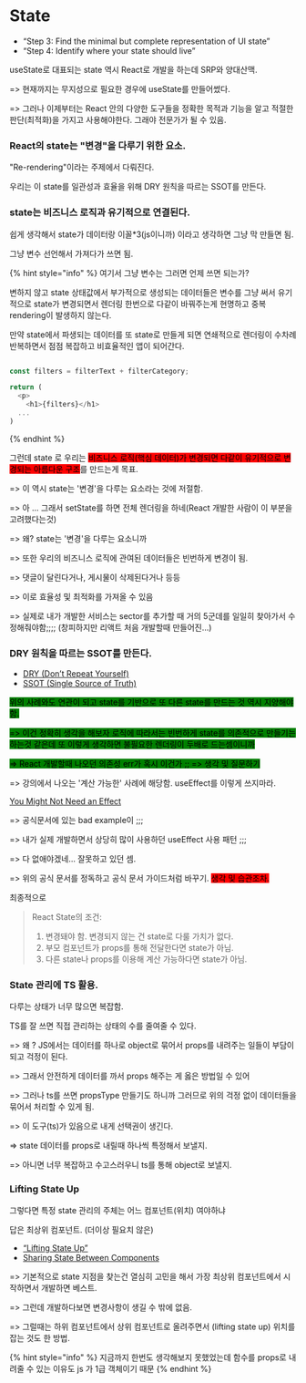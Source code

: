# State

* “Step 3: Find the minimal but complete representation of UI state”
* “Step 4: Identify where your state should live”

useState로 대표되는 state 역시 React로 개발을 하는데 SRP와 양대산맥.

\=> 현재까지는 무지성으로 필요한 경우에 useState를 만들어썼다.

\=> 그러나 이제부터는 React 안의 다양한 도구들을 정확한 목적과 기능을 알고 적절한 판단(최적화)을 가지고 사용해야한다. 그래야 전문가가 될 수 있음.



### React의 state는 "변경"을 다루기 위한 요소.

"Re-rendering"이라는 주제에서 다뤄진다.



우리는 이 state를 일관성과 효율을 위해 DRY 원칙을 따르는 SSOT를 만든다.



### state는 비즈니스 로직과 유기적으로 연결된다.

쉽게 생각해서 state가 데이터랑 이꼴\*3(js이니까)  이라고 생각하면 그냥 막 만들면 됨.

그냥 변수 선언해서 가져다가 쓰면 됨.

{% hint style="info" %}
여기서 그냥 변수는 그러면 언제 쓰면 되는가?

변하지 않고 state 상태값에서 부가적으로 생성되는 데이터들은 변수를 그냥 써서 유기적으로 state가 변경되면서 렌더링 한번으로 다같이 바꿔주는게 현명하고 중복 rendering이 발생하지 않는다.&#x20;



만약 state에서 파생되는 데이터를 또 state로 만들게 되면 연쇄적으로 렌더링이 수차례 반복하면서 점점 복잡하고 비효율적인 앱이 되어간다.

```javascript

const filters = filterText + filterCategory;

return (
  <p>
    <h1>{filters}</h1>
  ...
)
```
{% endhint %}



그런데 state 로 우리는 <mark style="background-color:red;">비즈니스 로직(핵심 데이터)가 변경되면 다같이 유기적으로 변경되는 아름다운 구조</mark>를 만드는게 목표.&#x20;

\=> 이 역시 state는 '변경'을 다루는 요소라는 것에 저절함.

\=> 아 ... 그래서 setState를 하면 전체  렌더링을 하네(React 개발한 사람이 이 부분을 고려했다는것)

\=> 왜? state는 '변경'을 다루는 요소니까



\=> 또한 우리의 비즈니스 로직에 관여된 데이터들은 빈번하게 변경이 됨.

\=> 댓글이 달린다거나, 게시물이 삭제된다거나 등등

\=> 이로 효율성 및 최적화를 가져올 수 있음&#x20;

\=> 실제로 내가 개발한 서비스는 sector를 추가할 때 거의 5군데를 일일히 찾아가서 수정해줘야함;;;; (창피하지만 리액트 처음 개발할때 만들어진...)



### DRY 원칙을 따르는 SSOT를 만든다.

* [DRY (Don’t Repeat Yourself)](https://ko.wikipedia.org/wiki/%EC%A4%91%EB%B3%B5%EB%B0%B0%EC%A0%9C)
* [SSOT (Single Source of Truth)](https://ko.wikipedia.org/wiki/%EB%8B%A8%EC%9D%BC\_%EC%A7%84%EC%8B%A4\_%EA%B3%B5%EA%B8%89%EC%9B%90)

<mark style="background-color:green;">위의 사례와도 연관이 되고 state를 기반으로 또 다른 state를 만드는 것 역시 지양해야함.</mark>

<mark style="background-color:green;">=> 이건 정확히 생각을 해보자 로직에 따라서는 빈번하게 state를 의존적으로 만들기는 하는것 같은데 또 이렇게 생각하면 불필요한 렌더링이 두배로 드는셈이니까</mark>&#x20;

<mark style="background-color:green;">=> React 개발할때 나오던 의존성 err가 혹시 이건가 ;; => 생각 및 질문하기</mark>

\=> 강의에서 나오는 '계산 가능한' 사례에 해당함. useEffect를 이렇게 쓰지마라.

[You Might Not Need an Effect](https://beta.reactjs.org/learn/you-might-not-need-an-effect)

\=>  공식문서에 있는 bad example이 ;;;

\=>  내가 실제 개발하면서 상당히 많이 사용하던 useEffect 사용 패턴 ;;;

\=> 다 없애야겠네... 잘못하고 있던 셈.

\=> 위의 공식 문서를 정독하고 공식 문서 가이드처럼 바꾸기. <mark style="background-color:red;">생각 및 습관조차.</mark>



최종적으로

> React State의 조건:
>
> 1. 변경돼야 함. 변경되지 않는 건 state로 다룰 가치가 없다.
> 2. 부모 컴포넌트가 props를 통해 전달한다면 state가 아님.
> 3. 다른 state나 props를 이용해 계산 가능하다면 state가 아님.



### State 관리에 TS 활용.

다루는 상태가 너무 많으면 복잡함.

TS를 잘 쓰면 직접 관리하는 상태의 수를 줄여줄 수 있다.

\=> 왜 ? JS에서는 데이터를 하나로 object로 묶어서 props를 내려주는 일들이 부담이 되고 걱정이 된다.

\=> 그래서 안전하게 데이터를 까서 props 해주는 게 옳은 방법일 수 있어

\=> 그러나 ts를 쓰면 propsType 만들기도 하니까 그러므로 위의 걱정 없이 데이터들을 묶어서 처리할 수 있게 됨.



\=> 이 도구(ts)가 있음으로 내게 선택권이 생긴다.

\=> state 데이터를 props로 내릴때 하나씩 특정해서 보낼지.

\=> 아니면 너무 복잡하고 수고스러우니 ts를 통해 object로 보낼지.



### Lifting State Up

그렇다면 특정 state 관리의 주체는 어느 컴포넌트(위치) 여야하냐

답은 최상위 컴포넌트. (더이상 필요치 않은)

* [“Lifting State Up”](https://ko.reactjs.org/docs/lifting-state-up.html)
* [Sharing State Between Components](https://beta.reactjs.org/learn/sharing-state-between-components)

\=> 기본적으로 state 지점을 찾는건 열심히 고민을 해서 가장 최상위 컴포넌트에서 시작하면서 개발하면 베스트.

\=> 그런데 개발하다보면 변경사항이 생길 수 밖에 없음.

\=> 그럴때는 하위 컴포넌트에서 상위 컴포넌트로 올려주면서 (lifting state up) 위치를 잡는 것도 한 방법.



{% hint style="info" %}
지금까지 한번도 생각해보지 못했었는데 함수를 props로 내려줄 수 있는 이유도 js 가 1급 객체이기 때문
{% endhint %}
